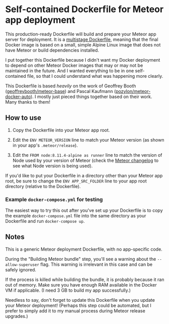 # Self-contained Dockerfile for Meteor app deployment

This production-ready Dockerfile will build and prepare your Meteor app server for deployment. It is a [multistage Dockerfile](https://docs.docker.com/develop/develop-images/multistage-build/), meaning that the final Docker image is based on a small, simple Alpine Linux image that does not have Meteor or build dependencies installed.

I put together this Dockerfile because I didn't want my Docker deployment to depend on other Meteor Docker images that may or may not be maintained in the future. And I wanted everything to be in one self-contained file, so that I could understand what was happening more clearly.

This Dockerfile is based *heavily* on the work of
Geoffrey Booth ([geoffreybooth/meteor-base](https://github.com/disney/meteor-base)) and
Pascal Kaufmann ([pozylon/meteor-docker-auto](https://github.com/pozylon/meteor-docker-auto)). I mostly just pieced things together based on their work. Many thanks to them!

## How to use

1. Copy the Dockerfile into your Meteor app root.

2. Edit the `ENV METEOR_VERSION` line to match your Meteor version (as shown in your app's `.meteor/release`).

3. Edit the `FROM node:8.11.4-alpine as runner` line to match the version of Node used by your version of Meteor (check the [Meteor changelog](https://docs.meteor.com/changelog.html) to see what Node version is being used).

If you'd like to put your Dockerfile in a directory other than your Meteor app root, be sure to change the `ENV APP_SRC_FOLDER` line to your app root directory (relative to the Dockerfile).

### Example `docker-compose.yml` for testing

The easiest way to try this out after you've set up your Dockerfile is to copy the example `docker-compose.yml` file into the same directory as your Dockerfile and run `docker-compose up`.

## Notes

This is a generic Meteor deployment Dockerfile, with no app-specific code.

During the "Building Meteor bundle" step, you'll see a warning about the `--allow-superuser` flag. This warning is irrelevant in this case and can be safely ignored.

If the process is killed while building the bundle, it is probably because it ran out of memory. Make sure you have enough RAM available in the Docker VM if applicable. (I need 3 GB to build my app successfully.)

Needless to say, don't forget to update this Dockerfile when you update your Meteor deployment! (Perhaps this step could be automated, but I prefer to simply add it to my manual process during Meteor release upgrades.)
